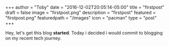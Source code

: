 +++
author = "Toby"
date = "2016-12-02T20:05:14-05:00"
title = "firstpost"
draft = false
image = "firstpost.png"
description = "firstpost"
featured = "firstpost.png"
featuredpath = "/images"
icon = "pacman"
type = "post"
+++

Hey, let's get this blog **started**.
Today i decided i would commit to blogging on my recent tech journey.



